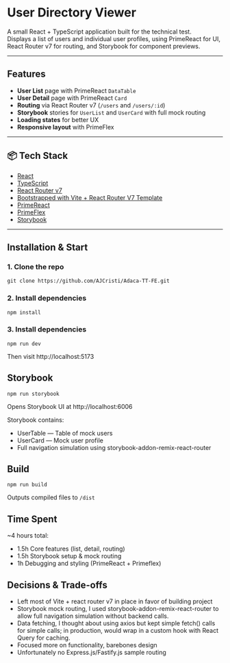 # User Directory Viewer

A small React + TypeScript application built for the technical test.  
Displays a list of users and individual user profiles, using PrimeReact for UI, React Router v7 for routing, and Storybook for component previews.

---

## Features

- **User List** page with PrimeReact `DataTable`
- **User Detail** page with PrimeReact `Card`
- **Routing** via React Router v7 (`/users` and `/users/:id`)
- **Storybook** stories for `UserList` and `UserCard` with full mock routing
- **Loading states** for better UX
- **Responsive layout** with PrimeFlex

---

## 📦 Tech Stack

- [React](https://react.dev/)
- [TypeScript](https://www.typescriptlang.org/)
- [React Router v7](https://reactrouter.com/)
- [Bootstrapped with Vite + React Router V7 Template](https://vite.dev/)
- [PrimeReact](https://primereact.org/)
- [PrimeFlex](https://primeflex.org/)
- [Storybook](https://storybook.js.org/)

---

## Installation & Start

### 1. Clone the repo
```
git clone https://github.com/AJCristi/Adaca-TT-FE.git
```

### 2. Install dependencies
```
npm install
```

### 3. Install dependencies
```
npm run dev
```
Then visit http://localhost:5173

## Storybook
```
npm run storybook
```
Opens Storybook UI at http://localhost:6006

Storybook contains:
- UserTable — Table of mock users
- UserCard — Mock user profile
- Full navigation simulation using storybook-addon-remix-react-router

## Build
```
npm run build
```
Outputs compiled files to `/dist`

## Time Spent
~4 hours total:
- 1.5h Core features (list, detail, routing)
- 1.5h Storybook setup & mock routing
- 1h Debugging and styling (PrimeReact + Primeflex)

## Decisions & Trade-offs
- Left most of Vite + react router v7 in place in favor of building project
- Storybook mock routing, I used storybook-addon-remix-react-router to allow full navigation simulation without backend calls. 
- Data fetching, I thought about using axios but kept simple fetch() calls for simple calls; in production, would wrap in a custom hook with React Query for caching.
- Focused more on functionality, barebones design
- Unfortunately no Express.js/Fastify.js sample routing
